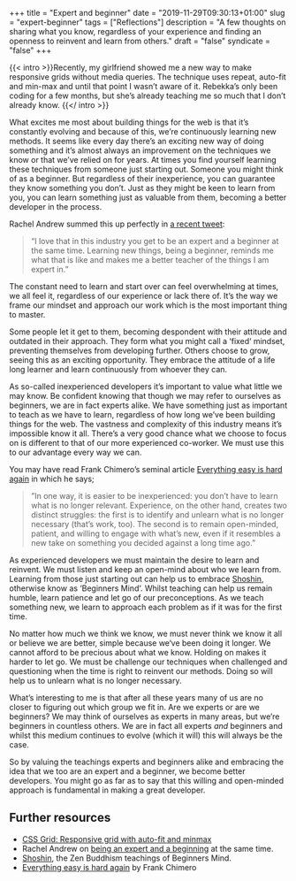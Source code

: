 +++
title = "Expert and beginner"
date = "2019-11-29T09:30:13+01:00"
slug = "expert-beginner"
tags = ["Reflections"]
description = "A few thoughts on sharing what you know, regardless of your experience and finding an openness to reinvent and learn from others."
draft = "false"
syndicate = "false"
+++

{{< intro >}}Recently, my girlfriend showed me a new way to make responsive grids without media queries. The technique uses repeat, auto-fit and min-max and until that point I wasn’t aware of it. Rebekka’s only been coding for a few months, but she’s already teaching me so much that I don’t already know. {{</ intro >}}

What excites me most about building things for the web is that it’s constantly evolving and because of this, we’re continuously learning new methods. It seems like every day there’s an exciting new way of doing something and it’s almost always an improvement on the techniques we know or that we’ve relied on for years. At times you find yourself learning these techniques from someone just starting out. Someone you might think of as a beginner. But regardless of their inexperience, you can guarantee they know something you don’t. Just as they might be keen to learn from you, you can learn something just as valuable from them, becoming a better developer in the process.

Rachel Andrew summed this up perfectly in [a recent tweet](https://twitter.com/rachelandrew/status/1096807596462403584):

> “I love that in this industry you get to be an expert and a beginner at the same time. Learning new things, being a beginner, reminds me what that is like and makes me a better teacher of the things I am expert in.”

The constant need to learn and start over can feel overwhelming at times, we all feel it, regardless of our experience or lack there of. It’s the way we frame our mindset and approach our work which is the most important thing to master.

Some people let it get to them, becoming despondent with their attitude and outdated in their approach. They form what you might call a ‘fixed‘ mindset, preventing themselves from developing further. Others choose to grow, seeing this as an exciting opportunity. They embrace the attitude of a life long learner and learn continuously from whoever they can.

As so-called inexperienced developers it’s important to value what little we may know. Be confident knowing that though we may refer to ourselves as beginners, we are in fact experts alike. We have something just as important to teach as we have to learn, regardless of how long we’ve been building things for the web. The vastness and complexity of this industry means it’s impossible know it all. There’s a very good chance what we choose to focus on is different to that of our more experienced co-worker. We must use this to our advantage every way we can.

You may have read Frank Chimero’s seminal article [Everything easy is hard again](https://frankchimero.com/writing/everything-easy-is-hard-again/|) in which he says;

> ”In one way, it is easier to be inexperienced: you don’t have to learn what is no longer relevant. Experience, on the other hand, creates two distinct struggles: the first is to identify and unlearn what is no longer necessary (that’s work, too). The second is to remain open-minded, patient, and willing to engage with what’s new, even if it resembles a new take on something you decided against a long time ago.”

As experienced developers we must maintain the desire to learn and reinvent. We must listen and keep an open-mind about who we learn from. Learning from those just starting out can help us to embrace [Shoshin](https://en.wikipedia.org/wiki/Shoshin), otherwise know as ‘Beginners Mind‘. Whilst teaching can help us remain humble, learn patience and let go of our preconceptions. As we teach something new, we learn to approach each problem as if it was for the first time.

No matter how much we think we know, we must never think we know it all or believe we are better, simple because we‘ve been doing it longer. We cannot afford to be precious about what we know. Holding on makes it harder to let go. We must be challenge our techniques when challenged and questioning when the time is right to reinvent our methods. Doing so will help us to unlearn what is no longer necessary.

What’s interesting to me is that after all these years many of us are no closer to figuring out which group we fit in. Are we experts or are we beginners? We may think of ourselves as experts in many areas, but we’re beginners in countless others. We are in fact all experts _and_ beginners and whilst this medium continues to evolve (which it will) this will always be the case.

So by valuing the teachings experts and beginners alike and embracing the idea that we too are an expert and a beginner, we become better developers. You might go as far as to say that this willing and open-minded approach is fundamental in making a great developer.

## Further resources

- [CSS Grid: Responsive grid with auto-fit and minmax](https://codepen.io/murshidazher/pen/qLoNQj)
- Rachel Andrew on [being an expert and a beginning](https://twitter.com/rachelandrew/status/1096807596462403584) at the same time.
- [Shoshin](https://en.wikipedia.org/wiki/Shoshin), the Zen Buddhism teachings of Beginners Mind.
- [Everything easy is hard again](https://frankchimero.com/writing/everything-easy-is-hard-again/|) by Frank Chimero
